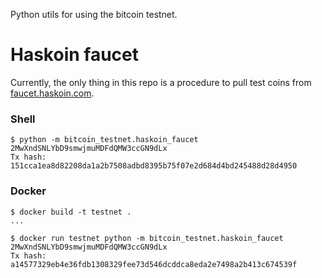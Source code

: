 Python utils for using the bitcoin testnet.

# Haskoin faucet

Currently, the only thing in this repo is a procedure to pull test coins from
[faucet.haskoin.com](http://faucet.haskoin.com/).

### Shell

```
$ python -m bitcoin_testnet.haskoin_faucet 2MwXndSNLYbD9smwjmuMDFdQMW3ccGN9dLx
Tx hash: 151cca1ea8d82208da1a2b7508adbd8395b75f07e2d684d4bd245488d28d4950
```

### Docker

```
$ docker build -t testnet .
...

$ docker run testnet python -m bitcoin_testnet.haskoin_faucet 2MwXndSNLYbD9smwjmuMDFdQMW3ccGN9dLx
Tx hash: a14577329eb4e36fdb1308329fee73d546dcddca8eda2e7498a2b413c674539f
```

